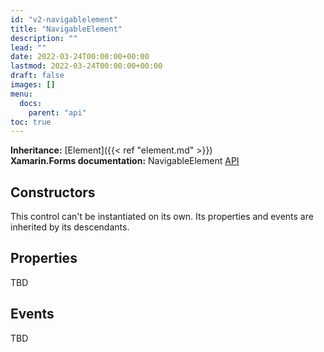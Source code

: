 ```yaml
---
id: "v2-navigablelement"
title: "NavigableElement"
description: ""
lead: ""
date: 2022-03-24T00:00:00+00:00
lastmod: 2022-03-24T00:00:00+00:00
draft: false
images: []
menu:
  docs:
    parent: "api"
toc: true
---
```


**Inheritance:** [Element]({{< ref "element.md" >}})  
**Xamarin.Forms documentation:** NavigableElement [API](https://docs.microsoft.com/en-us/dotnet/api/xamarin.forms.navigableelement)

## Constructors

This control can't be instantiated on its own. Its properties and events are inherited by its descendants.

## Properties

TBD

## Events

TBD
